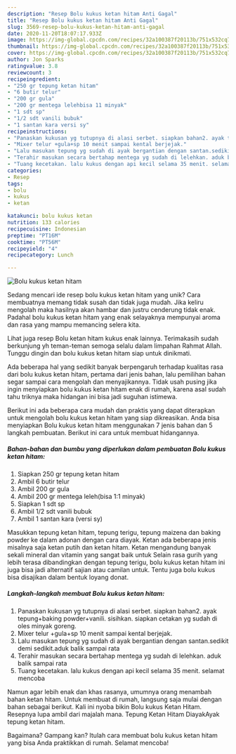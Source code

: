 ```yaml
---
description: "Resep Bolu kukus ketan hitam Anti Gagal"
title: "Resep Bolu kukus ketan hitam Anti Gagal"
slug: 3569-resep-bolu-kukus-ketan-hitam-anti-gagal
date: 2020-11-20T18:07:17.933Z
image: https://img-global.cpcdn.com/recipes/32a100387f20113b/751x532cq70/bolu-kukus-ketan-hitam-foto-resep-utama.jpg
thumbnail: https://img-global.cpcdn.com/recipes/32a100387f20113b/751x532cq70/bolu-kukus-ketan-hitam-foto-resep-utama.jpg
cover: https://img-global.cpcdn.com/recipes/32a100387f20113b/751x532cq70/bolu-kukus-ketan-hitam-foto-resep-utama.jpg
author: Jon Sparks
ratingvalue: 3.8
reviewcount: 3
recipeingredient:
- "250 gr tepung ketan hitam"
- "6 butir telur"
- "200 gr gula"
- "200 gr mentega lelehbisa 11 minyak"
- "1 sdt sp"
- "1/2 sdt vanili bubuk"
- "1 santan kara versi sy"
recipeinstructions:
- "Panaskan kukusan yg tutupnya di alasi serbet. siapkan bahan2. ayak tepung+baking powder+vanili. sisihkan. siapkan cetakan yg sudah di oles minyak goreng."
- "Mixer telur +gula+sp 10 menit sampai kental berjejak."
- "Lalu masukan tepung yg sudah di ayak bergantian dengan santan.sedikit demi sedikit.aduk balik sampai rata"
- "Terahir masukan secara bertahap mentega yg sudah di lelehkan. aduk balik sampai rata"
- "Tuang kecetakan. lalu kukus dengan api kecil selama 35 menit. selamat mencoba"
categories:
- Resep
tags:
- bolu
- kukus
- ketan

katakunci: bolu kukus ketan 
nutrition: 133 calories
recipecuisine: Indonesian
preptime: "PT16M"
cooktime: "PT56M"
recipeyield: "4"
recipecategory: Lunch

---
```



![Bolu kukus ketan hitam](https://img-global.cpcdn.com/recipes/32a100387f20113b/751x532cq70/bolu-kukus-ketan-hitam-foto-resep-utama.jpg)

Sedang mencari ide resep bolu kukus ketan hitam yang unik? Cara membuatnya memang tidak susah dan tidak juga mudah. Jika keliru mengolah maka hasilnya akan hambar dan justru cenderung tidak enak. Padahal bolu kukus ketan hitam yang enak selayaknya mempunyai aroma dan rasa yang mampu memancing selera kita.

Lihat juga resep Bolu ketan hitam kukus enak lainnya. Terimakasih sudah berkunjung yh teman-teman semoga selalu dalam limpahan Rahmat Allah. Tunggu dingin dan bolu kukus ketan hitam siap untuk dinikmati.

Ada beberapa hal yang sedikit banyak berpengaruh terhadap kualitas rasa dari bolu kukus ketan hitam, pertama dari jenis bahan, lalu pemilihan bahan segar sampai cara mengolah dan menyajikannya. Tidak usah pusing jika ingin menyiapkan bolu kukus ketan hitam enak di rumah, karena asal sudah tahu triknya maka hidangan ini bisa jadi suguhan istimewa.


Berikut ini ada beberapa cara mudah dan praktis yang dapat diterapkan untuk mengolah bolu kukus ketan hitam yang siap dikreasikan. Anda bisa menyiapkan Bolu kukus ketan hitam menggunakan 7 jenis bahan dan 5 langkah pembuatan. Berikut ini cara untuk membuat hidangannya.

<!--inarticleads1-->

##### Bahan-bahan dan bumbu yang diperlukan dalam pembuatan Bolu kukus ketan hitam:

1. Siapkan 250 gr tepung ketan hitam
1. Ambil 6 butir telur
1. Ambil 200 gr gula
1. Ambil 200 gr mentega leleh(bisa 1:1 minyak)
1. Siapkan 1 sdt sp
1. Ambil 1/2 sdt vanili bubuk
1. Ambil 1 santan kara (versi sy)


Masukkan tepung ketan hitam, tepung terigu, tepung maizena dan baking powder ke dalam adonan dengan cara diayak. Ketan ada beberapa jenis misalnya saja ketan putih dan ketan hitam. Ketan mengandung banyak sekali mineral dan vitamin yang sangat baik untuk Selain rasa gurih yang lebih terasa dibandingkan dengan tepung terigu, bolu kukus ketan hitam ini juga bisa jadi alternatif sajian atau camilan untuk. Tentu juga bolu kukus bisa disajikan dalam bentuk loyang donat. 

<!--inarticleads2-->

##### Langkah-langkah membuat Bolu kukus ketan hitam:

1. Panaskan kukusan yg tutupnya di alasi serbet. siapkan bahan2. ayak tepung+baking powder+vanili. sisihkan. siapkan cetakan yg sudah di oles minyak goreng.
1. Mixer telur +gula+sp 10 menit sampai kental berjejak.
1. Lalu masukan tepung yg sudah di ayak bergantian dengan santan.sedikit demi sedikit.aduk balik sampai rata
1. Terahir masukan secara bertahap mentega yg sudah di lelehkan. aduk balik sampai rata
1. Tuang kecetakan. lalu kukus dengan api kecil selama 35 menit. selamat mencoba


Namun agar lebih enak dan khas rasanya, umumnya orang menambah bahan ketan hitam. Untuk membuat di rumah, langsung saja mulai dengan bahan sebagai berikut. Kali ini nyoba bikin Bolu kukus Ketan Hitam. Resepnya lupa ambil dari majalah mana. Tepung Ketan Hitam DiayakAyak tepung ketan hitam. 

Bagaimana? Gampang kan? Itulah cara membuat bolu kukus ketan hitam yang bisa Anda praktikkan di rumah. Selamat mencoba!
